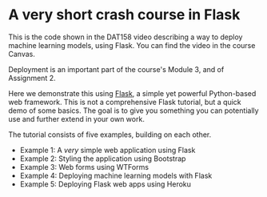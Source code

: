 # A very short crash course in Flask

This is the code shown in the DAT158 video describing a way to deploy machine learning models, using Flask. You can find the video in the course Canvas.

Deployment is an important part of the course's Module 3, and of Assignment 2.

Here we demonstrate this using [Flask](https://flask.palletsprojects.com), a simple yet powerful Python-based web framework. This is not a comprehensive Flask tutorial, but a quick demo of some basics. The goal is to give you something you can potentially use and further extend in your own work.

The tutorial consists of five examples, building on each other.

- Example 1: A _very_ simple web application using Flask
- Example 2: Styling the application using Bootstrap
- Example 3: Web forms using WTForms
- Example 4: Deploying machine learning models with Flask
- Example 5: Deploying Flask web apps using Heroku


